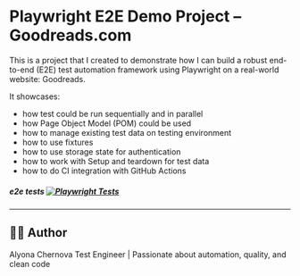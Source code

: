 
# Playwright E2E Demo Project – Goodreads.com


This is a project that I created to demonstrate how I can build a robust end-to-end (E2E) test automation framework using Playwright on a real-world website: Goodreads.

It showcases:
- how test could be run sequentially and in parallel 
- how Page Object Model (POM) could be used 
- how to manage existing test data on testing environment
- how to use fixtures
- how to use storage state for authentication
- how to work with Setup and teardown for test data
- how to do CI integration with GitHub Actions

##### e2e tests  [![Playwright Tests](https://github.com/AlyonaCher/playwright-goodreads-e2e/actions/workflows/playwright.yml/badge.svg)](https://github.com/AlyonaCher/playwright-goodreads-e2e/actions/workflows/playwright.yml)
---

## 👩‍💻 Author
Alyona Chernova
Test Engineer | Passionate about automation, quality, and clean code

